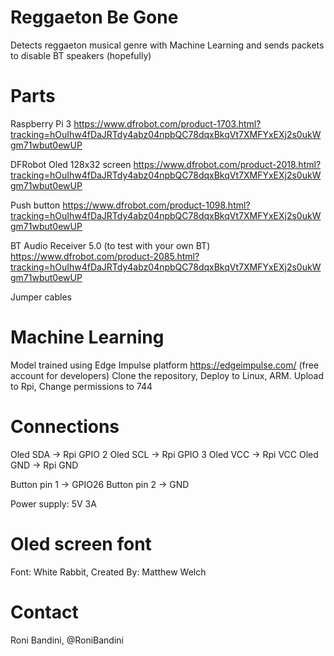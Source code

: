 # Reggaeton Be Gone
Detects reggaeton musical genre with Machine Learning and sends packets to disable BT speakers (hopefully)

# Parts 
Raspberry Pi 3 https://www.dfrobot.com/product-1703.html?tracking=hOuIhw4fDaJRTdy4abz04npbQC78dqxBkqVt7XMFYxEXj2s0ukWgm71wbut0ewUP

DFRobot Oled 128x32 screen https://www.dfrobot.com/product-2018.html?tracking=hOuIhw4fDaJRTdy4abz04npbQC78dqxBkqVt7XMFYxEXj2s0ukWgm71wbut0ewUP

Push button https://www.dfrobot.com/product-1098.html?tracking=hOuIhw4fDaJRTdy4abz04npbQC78dqxBkqVt7XMFYxEXj2s0ukWgm71wbut0ewUP

BT Audio Receiver 5.0 (to test with your own BT) https://www.dfrobot.com/product-2085.html?tracking=hOuIhw4fDaJRTdy4abz04npbQC78dqxBkqVt7XMFYxEXj2s0ukWgm71wbut0ewUP 

Jumper cables

# Machine Learning
Model trained using Edge Impulse platform https://edgeimpulse.com/ (free account for developers)
Clone the repository, Deploy to Linux, ARM. Upload to Rpi, Change permissions to 744

# Connections
Oled SDA ->  Rpi GPIO 2
Oled SCL -> Rpi GPIO 3
Oled VCC -> Rpi VCC
Oled GND -> Rpi GND

Button pin 1 -> GPIO26
Button pin 2 -> GND

Power supply: 5V 3A

# Oled screen font
Font: White Rabbit, Created By: Matthew Welch

# Contact
Roni Bandini, @RoniBandini
